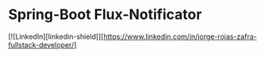 # Spring-Boot Flux-Notificator
[![LinkedIn][linkedin-shield]][https://www.linkedin.com/in/jorge-rojas-zafra-fullstack-developer/]
